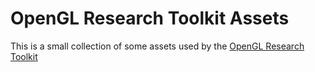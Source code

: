 # OpenGL Research Toolkit Assets

This is a small collection of some assets used by the [OpenGL Research Toolkit](https://github.com/Robert42/gl-research-toolkit)
